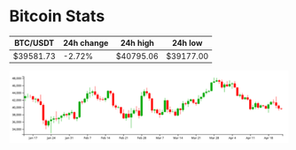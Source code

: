 # Bitcoin Stats

BTC/USDT|24h change|24h high|24h low|
|---|---|---|---|
|$39581.73|-2.72%|$40795.06|$39177.00|

<img src="./chart.svg">
